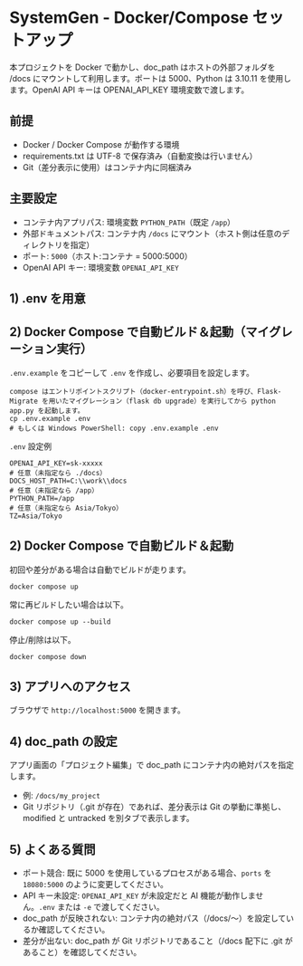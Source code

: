 # SystemGen - Docker/Compose セットアップ

本プロジェクトを Docker で動かし、doc_path はホストの外部フォルダを /docs にマウントして利用します。ポートは 5000、Python は 3.10.11 を使用します。OpenAI API キーは OPENAI_API_KEY 環境変数で渡します。

## 前提
- Docker / Docker Compose が動作する環境
- requirements.txt は UTF-8 で保存済み（自動変換は行いません）
- Git（差分表示に使用）はコンテナ内に同梱済み

## 主要設定
- コンテナ内アプリパス: 環境変数 `PYTHON_PATH`（既定 `/app`）
- 外部ドキュメントパス: コンテナ内 `/docs` にマウント（ホスト側は任意のディレクトリを指定）
- ポート: `5000`（ホスト:コンテナ = 5000:5000）
- OpenAI API キー: 環境変数 `OPENAI_API_KEY`

## 1) .env を用意
## 2) Docker Compose で自動ビルド＆起動（マイグレーション実行）
`.env.example` をコピーして `.env` を作成し、必要項目を設定します。

```
compose はエントリポイントスクリプト（docker-entrypoint.sh）を呼び、Flask-Migrate を用いたマイグレーション（flask db upgrade）を実行してから python app.py を起動します。
cp .env.example .env
# もしくは Windows PowerShell: copy .env.example .env
```

`.env` 設定例
```
OPENAI_API_KEY=sk-xxxxx
# 任意（未指定なら ./docs）
DOCS_HOST_PATH=C:\\work\\docs
# 任意（未指定なら /app）
PYTHON_PATH=/app
# 任意（未指定なら Asia/Tokyo）
TZ=Asia/Tokyo
```

## 2) Docker Compose で自動ビルド＆起動
初回や差分がある場合は自動でビルドが走ります。

```
docker compose up
```

常に再ビルドしたい場合は以下。
```
docker compose up --build
```

停止/削除は以下。
```
docker compose down
```

## 3) アプリへのアクセス
ブラウザで `http://localhost:5000` を開きます。

## 4) doc_path の設定
アプリ画面の「プロジェクト編集」で doc_path にコンテナ内の絶対パスを指定します。
- 例: `/docs/my_project`
- Git リポジトリ（.git が存在）であれば、差分表示は Git の挙動に準拠し、modified と untracked を別タブで表示します。

## 5) よくある質問
- ポート競合: 既に 5000 を使用しているプロセスがある場合、`ports` を `18080:5000` のように変更してください。
- API キー未設定: `OPENAI_API_KEY` が未設定だと AI 機能が動作しません。`.env` または `-e` で渡してください。
- doc_path が反映されない: コンテナ内の絶対パス（/docs/〜）を設定しているか確認してください。
- 差分が出ない: doc_path が Git リポジトリであること（/docs 配下に .git があること）を確認してください。

